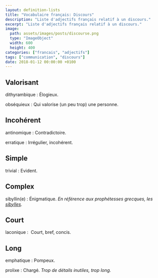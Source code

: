 ```yaml
---
layout: definition-lists
title: "Vocabulaire français: Discours"
description: "Liste d'adjectifs français relatif à un discours."
excerpt: "Liste d'adjectifs français relatif à un discours."
image:
  path: assets/images/posts/discourse.png
  type: "ImageObject"
  width: 600
  height: 400
categories: ["francais", "adjectifs"]
tags: ["communication", "discours"]
date: 2018-01-12 00:00:00 +0100
---
```


## Valorisant

dithyrambique
: Élogieux.

obséquieux
: Qui valorise (un peu trop) une personne.


## Incohérent

antinomique
: Contradictoire.

erratique
: Irrégulier, incohérent.


## Simple

trivial
: Evident.


## Complex

sibyllin(e)
: Énigmatique.
*En référence aux prophétesses grecques, les [sibylles](https://fr.wikipedia.org/wiki/Sibylle).*


## Court

laconique
:  Court, bref, concis.


## Long

emphatique
: Pompeux.

prolixe
: Chargé.
*Trop de détails inutiles, trop long.*
